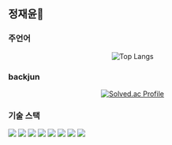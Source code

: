 ## 정재윤👋


<!--
**whitecy01/whitecy01** is a ✨ _special_ ✨ repository because its `README.md` (this file) appears on your GitHub profile.

Here are some ideas to get you started:

- 🔭 I’m currently working on ...
- 🌱 I’m currently learning ...
- 👯 I’m looking to collaborate on ...
- 🤔 I’m looking for help with ...
- 💬 Ask me about ...
- 📫 How to reach me: ...
- 😄 Pronouns: ...
- ⚡ Fun fact: ...
-->


### 주언어
<div align="center">
  
![Top Langs](https://github-readme-stats.vercel.app/api/top-langs/?username=whitecy01&layout=compact)

</div>

### backjun
<div align="center">
  
[![Solved.ac Profile](http://mazassumnida.wtf/api/v2/generate_badge?boj=whitecy)](https://solved.ac/whitecy/)
</div>


### 기술 스택 
<img src="https://img.shields.io/badge/C-A8B9CC.svg?style=for-the-badge&logo=c&logoColor=white" />  <img src="https://img.shields.io/badge/C++-00599C.svg?style=for-the-badge&logo=c%2B%2B&logoColor=white" /> <img src="https://img.shields.io/badge/Android-3DDC84.svg?style=for-the-badge&logo=android&logoColor=white" /> <img src="https://img.shields.io/badge/Node.js-339933.svg?style=for-the-badge&logo=nodedotjs&logoColor=white" />
<img src="https://img.shields.io/badge/MySQL-4479A1.svg?style=for-the-badge&logo=mysql&logoColor=white" />
<img src="https://img.shields.io/badge/Linux-FCC624.svg?style=for-the-badge&logo=linux&logoColor=black" /> <img src="https://img.shields.io/badge/Ubuntu-E95420.svg?style=for-the-badge&logo=ubuntu&logoColor=white" />
<img src="https://img.shields.io/badge/Git-F05032.svg?style=for-the-badge&logo=git&logoColor=white" />


